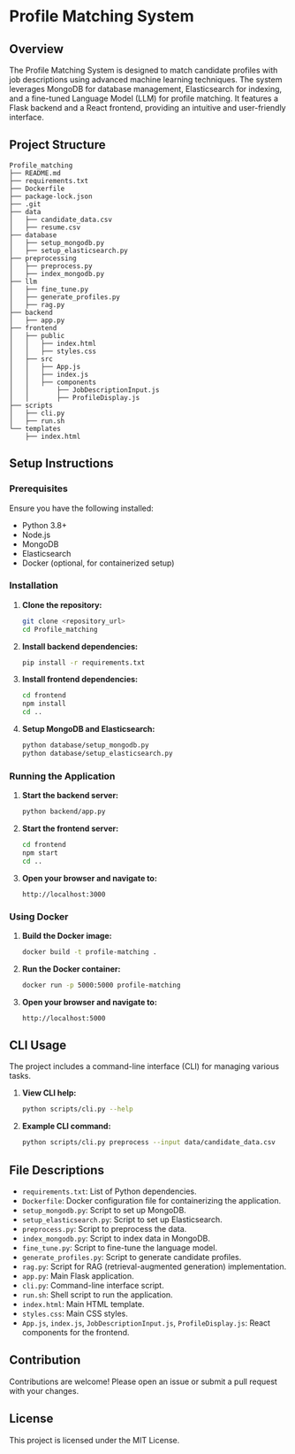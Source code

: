 # Profile Matching System

## Overview

The Profile Matching System is designed to match candidate profiles with job descriptions using advanced machine learning techniques. The system leverages MongoDB for database management, Elasticsearch for indexing, and a fine-tuned Language Model (LLM) for profile matching. It features a Flask backend and a React frontend, providing an intuitive and user-friendly interface.

## Project Structure

```
Profile_matching
├── README.md
├── requirements.txt
├── Dockerfile
├── package-lock.json
├── .git
├── data
│   ├── candidate_data.csv
│   ├── resume.csv
├── database
│   ├── setup_mongodb.py
│   ├── setup_elasticsearch.py
├── preprocessing
│   ├── preprocess.py
│   ├── index_mongodb.py
├── llm
│   ├── fine_tune.py
│   ├── generate_profiles.py
│   ├── rag.py
├── backend
│   ├── app.py
├── frontend
│   ├── public
│   │   ├── index.html
│   │   ├── styles.css
│   ├── src
│   │   ├── App.js
│   │   ├── index.js
│   │   ├── components
│   │       ├── JobDescriptionInput.js
│   │       ├── ProfileDisplay.js
├── scripts
│   ├── cli.py
│   ├── run.sh
└── templates
    ├── index.html
```

## Setup Instructions

### Prerequisites

Ensure you have the following installed:
- Python 3.8+
- Node.js
- MongoDB
- Elasticsearch
- Docker (optional, for containerized setup)

### Installation

1. **Clone the repository:**
   ```sh
   git clone <repository_url>
   cd Profile_matching
   ```

2. **Install backend dependencies:**
   ```sh
   pip install -r requirements.txt
   ```

3. **Install frontend dependencies:**
   ```sh
   cd frontend
   npm install
   cd ..
   ```

4. **Setup MongoDB and Elasticsearch:**
   ```sh
   python database/setup_mongodb.py
   python database/setup_elasticsearch.py
   ```

### Running the Application

1. **Start the backend server:**
   ```sh
   python backend/app.py
   ```

2. **Start the frontend server:**
   ```sh
   cd frontend
   npm start
   cd ..
   ```

3. **Open your browser and navigate to:**
   ```
   http://localhost:3000
   ```

### Using Docker

1. **Build the Docker image:**
   ```sh
   docker build -t profile-matching .
   ```

2. **Run the Docker container:**
   ```sh
   docker run -p 5000:5000 profile-matching
   ```

3. **Open your browser and navigate to:**
   ```
   http://localhost:5000
   ```

## CLI Usage

The project includes a command-line interface (CLI) for managing various tasks.

1. **View CLI help:**
   ```sh
   python scripts/cli.py --help
   ```

2. **Example CLI command:**
   ```sh
   python scripts/cli.py preprocess --input data/candidate_data.csv
   ```

## File Descriptions

- `requirements.txt`: List of Python dependencies.
- `Dockerfile`: Docker configuration file for containerizing the application.
- `setup_mongodb.py`: Script to set up MongoDB.
- `setup_elasticsearch.py`: Script to set up Elasticsearch.
- `preprocess.py`: Script to preprocess the data.
- `index_mongodb.py`: Script to index data in MongoDB.
- `fine_tune.py`: Script to fine-tune the language model.
- `generate_profiles.py`: Script to generate candidate profiles.
- `rag.py`: Script for RAG (retrieval-augmented generation) implementation.
- `app.py`: Main Flask application.
- `cli.py`: Command-line interface script.
- `run.sh`: Shell script to run the application.
- `index.html`: Main HTML template.
- `styles.css`: Main CSS styles.
- `App.js`, `index.js`, `JobDescriptionInput.js`, `ProfileDisplay.js`: React components for the frontend.

## Contribution

Contributions are welcome! Please open an issue or submit a pull request with your changes.

## License

This project is licensed under the MIT License.


